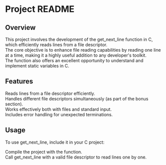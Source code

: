 # Project README
## Overview
This project involves the development of the get_next_line function in C, which efficiently reads lines from a file descriptor.  
The core objective is to enhance file reading capabilities by reading one line at a time, making it a highly useful addition to any developer's toolkit.  
The function also offers an excellent opportunity to understand and implement static variables in C.  
  
## Features
Reads lines from a file descriptor efficiently.  
Handles different file descriptors simultaneously (as part of the bonus section).  
Works effectively both with files and standard input.  
Includes error handling for unexpected terminations.  
  
## Usage
To use get_next_line, include it in your C project:  

Compile the project with the function.  
Call get_next_line with a valid file descriptor to read lines one by one.  
